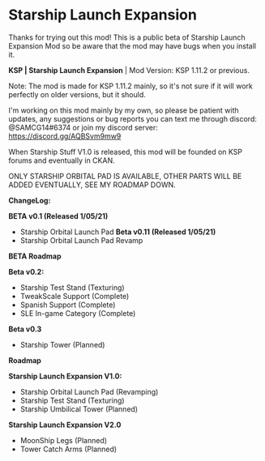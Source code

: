 # Starship Launch Expansion
Thanks for trying out this mod! This is a public beta of Starship Launch Expansion Mod so be aware that the mod may have bugs when you install it.

**KSP | Starship Launch Expansion** | Mod Version: KSP 1.11.2 or previous. 

Note: The mod is made for KSP 1.11.2 mainly, so it's not sure if it will work perfectly on older versions, but it should.

I'm working on this mod mainly by my own, so please be patient with updates, any suggestions or bug reports you can text me through discord: @SAMCG14#6374 or join my discord server: https://discord.gg/AQBSvm9mw9

When Starship Stuff V1.0 is released, this mod will be founded on KSP forums and eventually in CKAN.

ONLY STARSHIP ORBITAL PAD IS AVAILABLE, OTHER PARTS WILL BE ADDED EVENTUALLY, SEE MY ROADMAP DOWN.

**ChangeLog:**

**BETA v0.1 (Released 1/05/21)**
-	Starship Orbital Launch Pad
**Beta v0.11 (Released 1/05/21)**
-	Starship Orbital Launch Pad Revamp


**BETA Roadmap**

**Beta v0.2:**
-	Starship Test Stand (Texturing)
- TweakScale Support (Complete)
-	Spanish Support (Complete)
- SLE In-game Category (Complete)

**Beta v0.3**
-	Starship Tower (Planned)


**Roadmap**

**Starship Launch Expansion V1.0:**
- Starship Orbital Launch Pad (Revamping)
-	Starship Test Stand (Texturing)
-	Starship Umbilical Tower (Planned)

**Starship Launch Expansion V2.0**
-	MoonShip Legs (Planned)
-	Tower Catch Arms (Planned)
